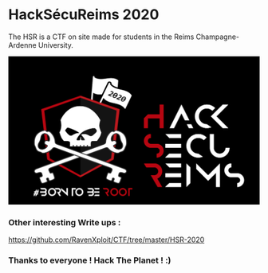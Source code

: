 # HackSécuReims 2020

The HSR is a CTF on site made for students in the Reims Champagne-Ardenne University.

<img src="./Images/hsr2020.png" width="1000" >

### Other interesting Write ups :

https://github.com/RavenXploit/CTF/tree/master/HSR-2020

### Thanks to everyone ! Hack The Planet ! :)
